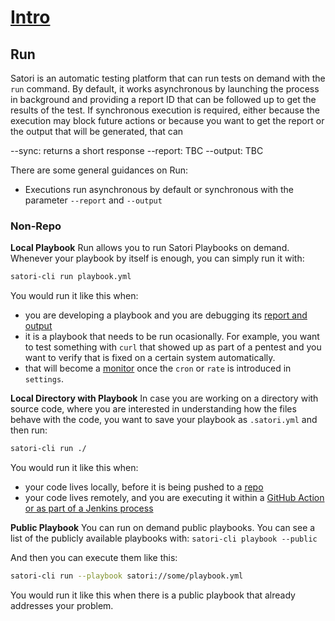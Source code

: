 # [Intro](README.md)
## Run

Satori is an automatic testing platform that can run tests on demand with the `run` command. By default, it works asynchronous by launching the process in background and providing a report ID that can be followed up to get the results of the test. If synchronous execution is required, either because the execution may block future actions or because you want to get the report or the output that will be generated, that can 

--sync: returns a short response
--report: TBC
--output: TBC

There are some general guidances on Run:
- Executions run asynchronous by default or synchronous with the parameter `--report` and `--output`

### Non-Repo
**Local Playbook**
Run allows you to run Satori Playbooks on demand. Whenever your playbook by itself is enough, you can simply run it with:

```sh
satori-cli run playbook.yml
```

You would run it like this when:
- you are developing a playbook and you are debugging its [report and output](report.md)
- it is a playbook that needs to be run ocasionally. For example, you want to test something with `curl` that showed up as part of a pentest and you want to verify that is fixed on a certain system automatically.
- that will become a [monitor](monitor.md) once the `cron` or `rate` is introduced in `settings`. 

**Local Directory with Playbook**
In case you are working on a directory with source code, where you are interested in understanding how the files behave with the code, you want to save your playbook as `.satori.yml` and then run:

```sh
satori-cli run ./
```

You would run it like this when:
- your code lives locally, before it is being pushed to a [repo](repo.md)
- your code lives remotely, and you are executing it within a [GitHub Action or as part of a Jenkins process](action.md)

**Public Playbook**
You can run on demand public playbooks. You can see a list of the publicly available playbooks with: `satori-cli playbook --public`

And then you can execute them like this:
```sh
satori-cli run --playbook satori://some/playbook.yml
```

You would run it like this when there is a public playbook that already addresses your problem. 

